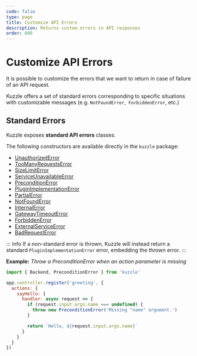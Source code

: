 ```yaml
---
code: false
type: page
title: Customize API Errors
description: Returns custom errors in API responses
order: 600
---
```


# Customize API Errors

It is possible to customize the errors that we want to return in case of failure of an API request.

Kuzzle offers a set of standard errors corresponding to specific situations with customizable messages (e.g. `NotFoundError`,` ForbiddenError`, etc.)

## Standard Errors

Kuzzle exposes **standard API errors** classes.

The following constructors are available directly in the `kuzzle` package:
  - [UnauthorizedError](/core/2/some-link#some-anchor)
  - [TooManyRequestsError](/core/2/some-link#some-anchor)
  - [SizeLimitError](/core/2/some-link#some-anchor)
  - [ServiceUnavailableError](/core/2/some-link#some-anchor)
  - [PreconditionError](/core/2/some-link#some-anchor)
  - [PluginImplementationError](/core/2/some-link#some-anchor)
  - [PartialError](/core/2/some-link#some-anchor)
  - [NotFoundError](/core/2/some-link#some-anchor)
  - [InternalError](/core/2/some-link#some-anchor)
  - [GatewayTimeoutError](/core/2/some-link#some-anchor)
  - [ForbiddenError](/core/2/some-link#some-anchor)
  - [ExternalServiceError](/core/2/some-link#some-anchor)
  - [BadRequestError](/core/2/some-link#some-anchor)

::: info
If a non-standard error is thrown, Kuzzle will instead return a standard `PluginImplementationError` error, embedding the thrown error.
:::

**Example:** _Throw a PreconditionError when an action parameter is missing_
```js
import { Backend, PreconditionError } from 'kuzzle'

app.controller.register('greeting', {
  actions: {
    sayHello: {
      handler: async request => {
        if (request.input.args.name === undefined) {
          throw new PreconditionError('Missing "name" argument.')
        }

        return `Hello, ${request.input.args.name}`
      }
    }
  }
})
```

<!-- 
## Use preconfigured errors

@todo
-->
